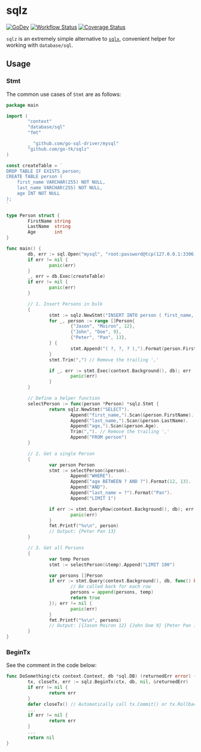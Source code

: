 # sqlz

[![GoDev](https://pkg.go.dev/badge/golang.org/x/pkgsite.svg)](https://pkg.go.dev/github.com/go-tk/sqlz)
[![Workflow Status](https://github.com/go-tk/sqlz/actions/workflows/main.yaml/badge.svg?branch=main)](https://github.com/go-tk/sqlz/actions)
[![Coverage Status](https://codecov.io/gh/go-tk/sqlz/branch/main/graph/badge.svg)](https://codecov.io/gh/go-tk/sqlz)

`sqlz` is an extremely simple alternative to [`sqlx`](https://github.com/jmoiron/sqlx),
convenient helper for working with `database/sql`.

## Usage

### Stmt

The common use cases of `Stmt` are as follows:

```go
package main

import (
        "context"
        "database/sql"
        "fmt"

        _ "github.com/go-sql-driver/mysql"
        "github.com/go-tk/sqlz"
)

const createTable = `
DROP TABLE IF EXISTS person;
CREATE TABLE person (
    first_name VARCHAR(255) NOT NULL,
    last_name VARCHAR(255) NOT NULL,
    age INT NOT NULL
);
`

type Person struct {
        FirstName string
        LastName  string
        Age       int
}

func main() {
        db, err := sql.Open("mysql", "root:password@tcp(127.0.0.1:3306)/test?multiStatements=true")
        if err != nil {
                panic(err)
        }
        _, err = db.Exec(createTable)
        if err != nil {
                panic(err)
        }

        // 1. Insert Persons in bulk
        {
                stmt := sqlz.NewStmt("INSERT INTO person ( first_name, last_name, age ) VALUES")
                for _, person := range []Person{
                        {"Jason", "Moiron", 12},
                        {"John", "Doe", 9},
                        {"Peter", "Pan", 13},
                } {
                        stmt.Append("( ?, ?, ? ),").Format(person.FirstName, person.LastName, person.Age)
                }
                stmt.Trim(",") // Remove the trailing ','

                if _, err := stmt.Exec(context.Background(), db); err != nil {
                        panic(err)
                }
        }

        // Define a helper function
        selectPerson := func(person *Person) *sqlz.Stmt {
                return sqlz.NewStmt("SELECT").
                        Append("first_name,").Scan(&person.FirstName).
                        Append("last_name,").Scan(&person.LastName).
                        Append("age,").Scan(&person.Age).
                        Trim(","). // Remove the trailing ','
                        Append("FROM person")
        }

        // 2. Get a single Person
        {
                var person Person
                stmt := selectPerson(&person).
                        Append("WHERE").
                        Append("age BETWEEN ? AND ?").Format(12, 13).
                        Append("AND").
                        Append("last_name = ?").Format("Pan").
                        Append("LIMIT 1")

                if err := stmt.QueryRow(context.Background(), db); err != nil {
                        panic(err)
                }
                fmt.Printf("%v\n", person)
                // Output: {Peter Pan 13}
        }

        // 3. Get all Persons
        {
                var temp Person
                stmt := selectPerson(&temp).Append("LIMIT 100")

                var persons []Person
                if err := stmt.Query(context.Background(), db, func() bool {
                        // Be called back for each row
                        persons = append(persons, temp)
                        return true
                }); err != nil {
                        panic(err)
                }
                fmt.Printf("%v\n", persons)
                // Output: [{Jason Moiron 12} {John Doe 9} {Peter Pan 13}]
        }
}
```

### BeginTx

See the comment in the code below:

```go
func DoSomething(ctx context.Context, db *sql.DB) (returnedErr error) {
        tx, closeTx, err := sqlz.BeginTx(ctx, db, nil, &returnedErr)
        if err != nil {
                return err
        }
        defer closeTx() // Automatically call tx.Commit() or tx.Rollback() according to returnedErr
        ...
        if err != nil {
                return err
        }
        ...
        return nil
}
```
